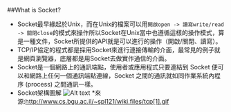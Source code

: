 ##What is Socket?
- Socket最早緣起於Unix，而在Unix的檔案可以用`開啟open -> 讀寫write/read -> 關閉close`的模式來操作所以Socket在Unix當中也遵循這樣的操作模式，算是一種文件，Socket所提供的API就是可以進行的操作（開啟/關閉、讀寫）。
- TCP/IP協定的程式都是採用Socket來進行連接傳輸的介面，最常見的例子就是網頁瀏覽器，底層都是用Socket去做實作通信的介面。
- Socket是一個網路上的通訊端點，使用者或應用程式只要連結到 Socket 便可以和網路上任何一個通訊端點連線，Socket 之間的通訊就如同作業系統內程序 (process) 之間通訊一樣。
- Socket架構圖解
![Alt text](resources/socket.gif)
*來源:http://www.cs.bgu.ac.il/~spl121/wiki.files/tcp[1].gif
